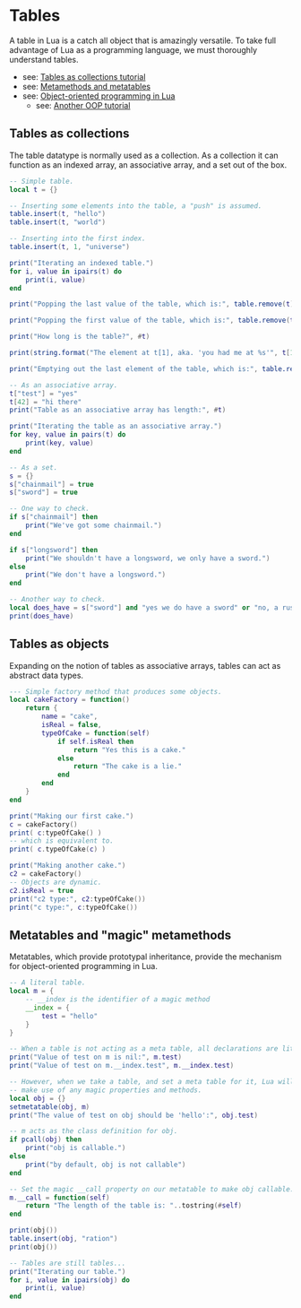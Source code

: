 Tables
======
A table in Lua is a catch all object that is amazingly versatile. To take full advantage of Lua as a programming language, we must thoroughly understand tables.

* see: [Tables as collections tutorial](http://lua-users.org/wiki/TablesTutorial)
* see: [Metamethods and metatables](http://lua-users.org/wiki/MetamethodsTutorial)
* see: [Object-oriented programming in Lua](http://lua-users.org/wiki/ObjectOrientationTutorial)
    * see: [Another OOP tutorial](http://lua-users.org/wiki/InheritanceTutorial)



Tables as collections
---------------------
The table datatype is normally used as a collection. As a collection it can function as an indexed array, an associative array, and a set out of the box.

```lua
-- Simple table.
local t = {}

-- Inserting some elements into the table, a "push" is assumed.
table.insert(t, "hello")
table.insert(t, "world")

-- Inserting into the first index.
table.insert(t, 1, "universe")

print("Iterating an indexed table.")
for i, value in ipairs(t) do
    print(i, value)
end

print("Popping the last value of the table, which is:", table.remove(t))

print("Popping the first value of the table, which is:", table.remove(t, 1))

print("How long is the table?", #t)

print(string.format("The element at t[1], aka. 'you had me at %s'", t[1]))

print("Emptying out the last element of the table, which is:", table.remove(t))

-- As an associative array.
t["test"] = "yes"
t[42] = "hi there"
print("Table as an associative array has length:", #t)

print("Iterating the table as an associative array.")
for key, value in pairs(t) do
    print(key, value)
end

-- As a set.
s = {}
s["chainmail"] = true
s["sword"] = true

-- One way to check.
if s["chainmail"] then
    print("We've got some chainmail.")
end

if s["longsword"] then
    print("We shouldn't have a longsword, we only have a sword.")
else
    print("We don't have a longsword.")
end

-- Another way to check.
local does_have = s["sword"] and "yes we do have a sword" or "no, a rustmonster must have eaten the sword"
print(does_have)
```



Tables as objects
-----------------
Expanding on the notion of tables as associative arrays, tables can act as abstract data types.

```lua
--- Simple factory method that produces some objects.
local cakeFactory = function()
    return {
        name = "cake",
        isReal = false,
        typeOfCake = function(self)
            if self.isReal then
                return "Yes this is a cake."
            else
                return "The cake is a lie."
            end
        end
    }
end

print("Making our first cake.")
c = cakeFactory()
print( c:typeOfCake() )
-- which is equivalent to.
print( c.typeOfCake(c) )

print("Making another cake.")
c2 = cakeFactory()
-- Objects are dynamic.
c2.isReal = true
print("c2 type:", c2:typeOfCake())
print("c type:", c:typeOfCake())
```



Metatables and "magic" metamethods
----------------------------------
Metatables, which provide prototypal inheritance, provide the mechanism for object-oriented programming in Lua.

```lua
-- A literal table.
local m = {
    -- __index is the identifier of a magic method
    __index = {
        test = "hello"
    }
}

-- When a table is not acting as a meta table, all declarations are literal.
print("Value of test on m is nil:", m.test)
print("Value of test on m.__index.test", m.__index.test)

-- However, when we take a table, and set a meta table for it, Lua will
-- make use of any magic properties and methods.
local obj = {}
setmetatable(obj, m)
print("The value of test on obj should be 'hello':", obj.test)

-- m acts as the class definition for obj.
if pcall(obj) then
    print("obj is callable.")
else
    print("by default, obj is not callable")
end

-- Set the magic __call property on our metatable to make obj callable.
m.__call = function(self)
    return "The length of the table is: "..tostring(#self)
end

print(obj())
table.insert(obj, "ration")
print(obj())

-- Tables are still tables...
print("Iterating our table.")
for i, value in ipairs(obj) do
    print(i, value)
end
```
